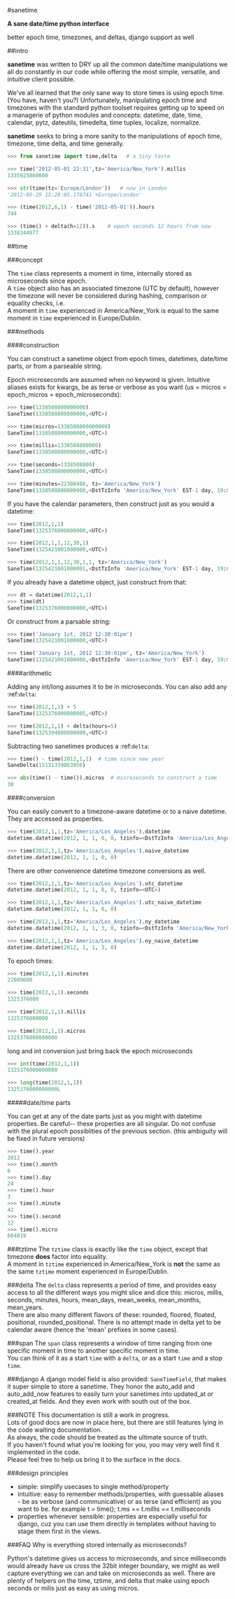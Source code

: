 #sanetime

**A sane date/time python interface**

better epoch time, timezones, and deltas, django support as well

##intro

**sanetime** was written to DRY up all the common date/time manipulations we all do constantly in our code while offering the most simple, versatile, and intuitive client possible.

We've all learned that the only sane way to store times is using epoch time. (You have, haven't you?) 
Unfortunately, manipulating epoch time and timezones with the standard python toolset requires getting up to speed on a managerie of python modules and concepts: datetime, date, time, calendar, pytz, dateutils, timedelta, time tuples, localize, normalize.

**sanetime** seeks to bring a more sanity to the manipulations of epoch time, timezone, time delta, and time generally.

``` python
>>> from sanetime import time,delta   # a tiny taste

>>> time('2012-05-01 22:31',tz='America/New_York').millis
1335925860000

>>> str(time(tz='Europe/London'))   # now in London
'2012-05-29 15:28:05.178741 +Europe/London'

>>> (time(2012,6,1) - time('2012-05-01')).hours
744

>>> (time() + delta(h=12)).s    # epoch seconds 12 hours from now
1338344977
```


##time

###concept

The `time` class represents a moment in time, internally stored as microseconds since epoch.  
A `time` object also has an associated timezone (UTC by default), however the timezone will never be considered during hashing, comparison or equality checks, i.e.  
A moment in `time` experienced in America/New\_York is equal to the same moment in `time` experienced in Europe/Dublin.

###methods

####construction

You can construct a sanetime object from epoch times, datetimes, date/time parts, or from a parseable string.

Epoch microseconds are assumed when no keyword is given.
Intuitive aliases exists for kwargs, be as terse or verbose as you want (us = micros = epoch_micros = epoch_microseconds):

``` python
>>> time(1338508800000000)
SaneTime(1338508800000000,<UTC>)

>>> time(micros=1338508800000000)
SaneTime(1338508800000000,<UTC>)

>>> time(millis=1338508800000)
SaneTime(1338508800000000,<UTC>)

>>> time(seconds=1338508800)
SaneTime(1338508800000000,<UTC>)

>>> time(minutes=22308480, tz='America/New_York')
SaneTime(1338508800000000,<DstTzInfo 'America/New_York' EST-1 day, 19:00:00 STD>)
```


If you have the calendar parameters, then construct just as you would a datetime:

``` python
>>> time(2012,1,1)
SaneTime(1325376000000000,<UTC>)

>>> time(2012,1,1,12,30,1)
SaneTime(1325421001000000,<UTC>)

>>> time(2012,1,1,12,30,1,1, tz='America/New_York')
SaneTime(1325421001000001,<DstTzInfo 'America/New_York' EST-1 day, 19:00:00 STD>)
```
    

If you already have a datetime object, just construct from that:

``` python
>>> dt = datetime(2012,1,1)
>>> time(dt)
SaneTime(1325376000000000,<UTC>)
```


Or construct from a parsable string:

``` python
>>> time('January 1st, 2012 12:30:01pm')
SaneTime(1325421001000000,<UTC>)

>>> time('January 1st, 2012 12:30:01pm', tz='America/New_York')
SaneTime(1325421001000000,<DstTzInfo 'America/New_York' EST-1 day, 19:00:00 STD>)
```


####arithmetic

Adding any int/long assumes it to be in microseconds.  You can also add any :ref:`delta`:

``` python
>>> time(2012,1,1) + 5
SaneTime(1325376000000005,<UTC>)

>>> time(2012,1,1) + delta(hours=5)
SaneTime(1325394000000000,<UTC>)
```


Subtracting two sanetimes produces a :ref:`delta`:

``` python
>>> time() - time(2012,1,1)  # time since new year
SaneDelta(15131339063956)

>>> abs(time() - time()).micros  # microseconds to construct a time
30
```


####conversion

You can easily convert to a timezone-aware datetime or to a naive datetime.  They are accessed as properties.

``` python
>>> time(2012,1,1,tz='America/Los_Angeles').datetime
datetime.datetime(2012, 1, 1, 0, 0, tzinfo=<DstTzInfo 'America/Los_Angeles' PST-1 day, 16:00:00 STD>)

>>> time(2012,1,1,tz='America/Los_Angeles').naive_datetime
datetime.datetime(2012, 1, 1, 0, 0)
```


There are other convenience datetime timezone conversions as well.

``` python
>>> time(2012,1,1,tz='America/Los_Angeles').utc_datetime
datetime.datetime(2012, 1, 1, 8, 0, tzinfo=<UTC>)

>>> time(2012,1,1,tz='America/Los_Angeles').utc_naive_datetime
datetime.datetime(2012, 1, 1, 8, 0)

>>> time(2012,1,1,tz='America/Los_Angeles').ny_datetime
datetime.datetime(2012, 1, 1, 3, 0, tzinfo=<DstTzInfo 'America/New_York' EST-1 day, 19:00:00 STD>)

>>> time(2012,1,1,tz='America/Los_Angeles').ny_naive_datetime
datetime.datetime(2012, 1, 1, 3, 0)
```


To epoch times:

``` python
>>> time(2012,1,1).minutes
22089600

>>> time(2012,1,1).seconds
1325376000

>>> time(2012,1,1).millis
1325376000000

>>> time(2012,1,1).micros
1325376000000000
```


long and int conversion just bring back the epoch microseconds

``` python
>>> int(time(2012,1,1))
1325376000000000

>>> long(time(2012,1,1))
1325376000000000L
```


#####date/time parts

You can get at any of the date parts just as you might with datetime properties.  Be careful-- these properties are all singular.  Do not confuse with the plural epoch possiblities of the previous section.  (this ambiguity will be fixed in future versions)

``` python
>>> time().year
2012
>>> time().month
6
>>> time().day
24
>>> time().hour
3
>>> time().minute
42
>>> time().second
12
>>> time().micro
664819
```


###tztime
The `tztime` class is exactly like the `time` object, except that timezone **does** factor into equality.  
A moment in `tztime` experienced in America/New\_York is **not** the same as the same `tztime` moment experienced in Europe/Dublin.

###delta
The `delta` class represents a period of time, and provides easy access to all the different ways you might slice and dice this: micros, millis, seconds, minutes, hours, mean\_days, mean\_weeks, mean\_months, mean\_years.  
There are also many different flavors of these: rounded, floored, floated, positional, rounded\_positional.
There is no attempt made in delta yet to be calendar aware (hence the 'mean' prefixes in some cases).

###span
The `span` class represents a window of time ranging from one specific moment in time to another specific moment in time.  
You can think of it as a start `time` with a `delta`, or as a start `time` and a stop `time`.

###django
A django model field is also provided: `SaneTimeField`, that makes it super simple to store a sanetime.
They honor the auto\_add and auto\_add\_now features to easily turn your sanetimes into updated\_at or created\_at fields.
And they even work with south out of the box.


###NOTE
This documentation is still a work in progress.  
Lots of good docs are now in place here, but there are still features lying in the code waiting documentation.  
As always, the code should be treated as the ultimate source of truth.  
If you haven't found what you're looking for you, you may very well find it implemented in the code.  
Please feel free to help us bring it to the surface in the docs.



###design principles
* simple: simplify usecases to single method/property
* intuitive: easy to remember methods/properties, with guessable aliases - be as verbose (and communicative) or as terse (and efficient) as you want to be.  for example  t = time();  t.ms == t.millis == t.milliseconds
* properties whenever sensible: properties are especially useful for django, cuz you can use them directly in templates without having to stage them first in the views.


###FAQ
Why is everything stored internally as microseconds?

Python's datetime gives us access to microseconds, and since milliseconds would already have us cross the 32bit integer boundary, we might as well capture everything we can and take on microseconds as well.
There are plenty of helpers on the time, tztime, and delta that make using epoch seconds or milis just as easy as using micros.



